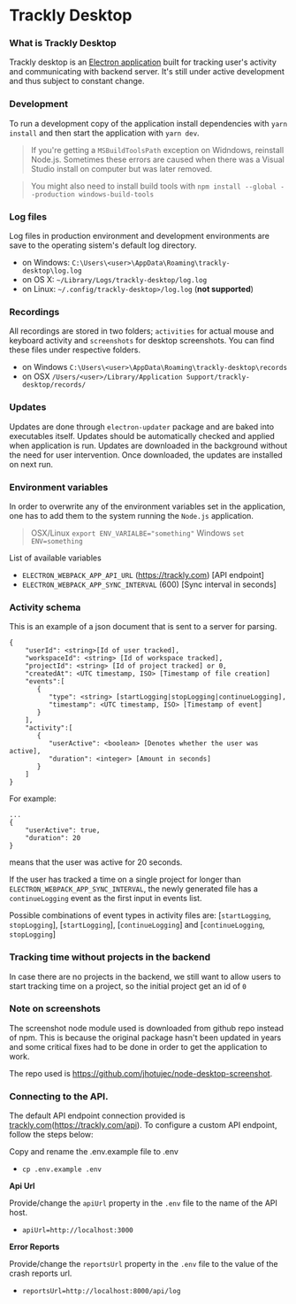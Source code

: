 # Trackly Desktop

### What is Trackly Desktop
Trackly desktop is an [Electron application](https://electronjs.org/) built for tracking user's activity and communicating with backend server. It's still under active development and thus subject to constant change.

### Development
To run a development copy of the application install dependencies with `yarn install` and then start the application with `yarn dev`.

> If you're getting a `MSBuildToolsPath` exception on Widndows, reinstall Node.js. Sometimes these errors are caused when there was a Visual Studio install on computer but was later removed.

> You might also need to install build tools with `npm install --global --production windows-build-tools`

### Log files
Log files in production environment and development environments are save to the operating sistem's default log directory.
- on Windows: `C:\Users\<user>\AppData\Roaming\trackly-desktop\log.log`
- on OS X: `~/Library/Logs/trackly-desktop/log.log`
- on Linux: `~/.config/trackly-desktop>/log.log` (**not supported**)

### Recordings
All recordings are stored in two folders; `activities` for actual mouse and keyboard activity and `screenshots` for desktop screenshots. You can find these files under respective folders.
 - on Windows `C:\Users\<user>\AppData\Roaming\trackly-desktop\records`
 - on OSX `/Users/<user>/Library/Application Support/trackly-desktop/records/`

### Updates
Updates are done through `electron-updater` package and are baked into executables itself. Updates should be automatically checked and applied when application is run. Updates are downloaded in the background without the need for user intervention. Once downloaded, the updates are installed on next run.

### Environment variables
In order to overwrite any of the environment variables set in the application, one has to add them to the system running the `Node.js` application.

> OSX/Linux
`export ENV_VARIALBE="something"`
> Windows
`set ENV=something`

List of available variables
* `ELECTRON_WEBPACK_APP_API_URL` (https://trackly.com) [API endpoint]
* `ELECTRON_WEBPACK_APP_SYNC_INTERVAL` (600) [Sync interval in seconds]

### Activity schema
This is an example of a json document that is sent to a server for parsing.
```
{
    "userId": <string>[Id of user tracked],
    "workspaceId": <string> [Id of workspace tracked],
    "projectId": <string> [Id of project tracked] or 0,
    "createdAt": <UTC timestamp, ISO> [Timestamp of file creation]
    "events":[
       {
          "type": <string> [startLogging|stopLogging|continueLogging],
          "timestamp": <UTC timestamp, ISO> [Timestamp of event]
       }
    ],
    "activity":[
       {
          "userActive": <boolean> [Denotes whether the user was active],
          "duration": <integer> [Amount in seconds]
       }
    ]
}
```

For example:
```
...
{
    "userActive": true,
    "duration": 20
}
```
means that the user was active for 20 seconds.

If the user has tracked a time on a single project for longer than `ELECTRON_WEBPACK_APP_SYNC_INTERVAL`, the newly generated file has a `continueLogging` event as the first input in events list.

Possible combinations of event types in activity files are: [`startLogging`, `stopLogging`], [`startLogging`],  [`continueLogging`] and [`continueLogging`, `stopLogging`]

### Tracking time without projects in the backend
In case there are no projects in the backend, we still want to allow users to start tracking time on a project, so
the initial project get an id of `0`

### Note on screenshots
The screenshot node module used is downloaded from github repo instead of npm. This is because the original package hasn't been updated in years and some critical fixes had to be done in order to get the application to work.

The repo used is https://github.com/jhotujec/node-desktop-screenshot.

### Connecting to the API.
The default API endpoint connection provided is [trackly.com](https://trackly.com/)(https://trackly.com/api). To configure a custom API endpoint, follow the steps below:

Copy and rename the .env.example file to .env
- `cp .env.example .env`

**Api Url**

Provide/change the `apiUrl` property in the `.env` file to the name of the API host.
- `apiUrl=http://localhost:3000`

**Error Reports**

Provide/change the `reportsUrl` property in the `.env` file to the value of the crash reports url.
- `reportsUrl=http://localhost:8000/api/log`
